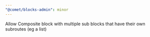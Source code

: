 ```yaml
---
"@comet/blocks-admin": minor
---
```


Allow Composite block with multiple sub blocks that have their own subroutes (eg a list)
